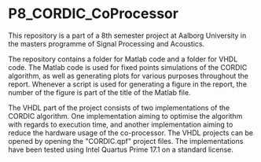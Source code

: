 # P8_CORDIC_CoProcessor
 
This repository is a part of a 8th semester project at Aalborg University in the masters programme of Signal Processing and Acoustics.

The repository contains a folder for Matlab code and a folder for VHDL code.
The Matlab code is used for fixed points simulations of the CORDIC algorithm, as well as generating plots for various purposes throughout the report. Whenever a script is used for generating a figure in the report, the number of the figure is part of the title of the Matlab file.

The VHDL part of the project consists of two implementations of the CORDIC algorithm. One implementation aiming to optimise the algorithm with regards to execution time, and another implementation aiming to reduce the hardware usage of the  co-processor.
The VHDL projects can be opened by opening the "CORDIC.qpf" project files. The implementations have been tested using Intel Quartus Prime 17.1 on a standard license.
